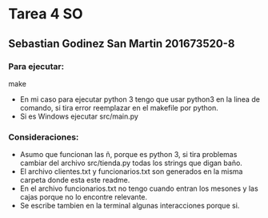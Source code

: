 # Tarea 4 SO
## Sebastian Godinez San Martin 201673520-8

### Para ejecutar:
make
- En mi caso para ejecutar python 3 tengo que usar python3 en la linea de comando, si tira error reemplazar en el makefile por python.
- Si es Windows ejecutar src/main.py
### Consideraciones:
- Asumo que funcionan las ñ, porque es python 3, si tira problemas cambiar del archivo src/tienda.py todas los strings que digan baño.
- El archivo clientes.txt y funcionarios.txt son generados en la misma carpeta donde esta este readme.
- En el archivo funcionarios.txt no tengo cuando entran los mesones y las cajas porque no lo encontre relevante.
- Se escribe tambien en la terminal algunas interacciones porque si.
